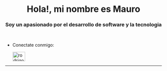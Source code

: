 <h1 align="center">Hola!, mi nombre es Mauro</h1>
<h3 align="center">Soy un apasionado por el desarrollo de software y la tecnologia</h3></br>

- Conectate conmigo:
  <p align="left">
    <a href="https://www.linkedin.com/in/mauro-sebastian-calvo-905937163/" target="blank"><img align="center" src="https://raw.githubusercontent.com/rahuldkjain/github-profile-readme-generator/master/src/images/icons/Social/linked-in-alt.svg" alt="rodrigo-i-goitia" height="30" width="40" /></a>
  </p>
---
